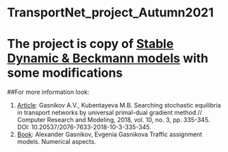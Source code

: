 # TransportNet_project_Autumn2021
# The project is copy of [Stable Dynamic & Beckmann models](https://github.com/MeruzaKub/TransportNet/tree/master/Stable%20Dynamic%20%26%20Beckman) with some modifications

##For more information look:
1. [Article](http://crm.ics.org.ru/uploads/crmissues/crm_2018_3/2018_01_07.pdf): Gasnikov A.V., Kubentayeva M.B. Searching stochastic equilibria in transport networks by universal primal-dual gradient method // Computer Research and Modeling, 2018, vol. 10, no. 3, pp. 335-345. DOI: 10.20537/2076-7633-2018-10-3-335-345.
2. [Book](https://arxiv.org/ftp/arxiv/papers/2003/2003.12160.pdf): Alexander Gasnikov, Evgenia Gasnikova Traffic assignment models. Numerical aspects.
